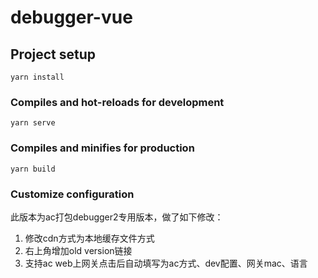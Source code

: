 # debugger-vue

## Project setup
```
yarn install
```

### Compiles and hot-reloads for development
```
yarn serve
```

### Compiles and minifies for production
```
yarn build
```

### Customize configuration
此版本为ac打包debugger2专用版本，做了如下修改：
1. 修改cdn方式为本地缓存文件方式
2. 右上角增加old version链接
3. 支持ac web上网关点击后自动填写为ac方式、dev配置、网关mac、语言